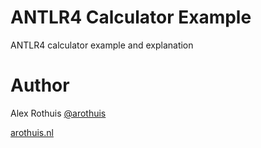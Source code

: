 # ANTLR4 Calculator Example
ANTLR4 calculator example and explanation

# Author
Alex Rothuis [@arothuis](https://twitter.com/arothuis)

[arothuis.nl](arothuis.nl)
